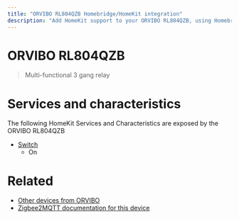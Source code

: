 ```yaml
---
title: "ORVIBO RL804QZB Homebridge/HomeKit integration"
description: "Add HomeKit support to your ORVIBO RL804QZB, using Homebridge, Zigbee2MQTT and homebridge-z2m."
---
```

<!---
This file has been GENERATED using src/docgen/docgen.ts
DO NOT EDIT THIS FILE MANUALLY!
-->
# ORVIBO RL804QZB
> Multi-functional 3 gang relay


# Services and characteristics
The following HomeKit Services and Characteristics are exposed by
the ORVIBO RL804QZB

* [Switch](../../switch.md)
  * On


# Related
* [Other devices from ORVIBO](../index.md#orvibo)
* [Zigbee2MQTT documentation for this device](https://www.zigbee2mqtt.io/devices/RL804QZB.html)